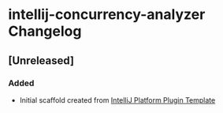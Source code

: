 <!-- Keep a Changelog guide -> https://keepachangelog.com -->

# intellij-concurrency-analyzer Changelog

## [Unreleased]
### Added
- Initial scaffold created from [IntelliJ Platform Plugin Template](https://github.com/JetBrains/intellij-platform-plugin-template)
